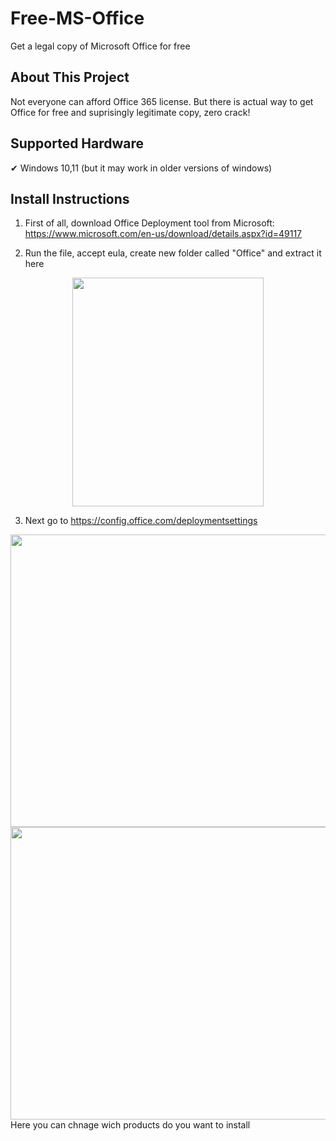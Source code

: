 # Free-MS-Office
Get a legal copy of Microsoft Office for free

<div id="top"></div>

<!-- About This Project -->
## About This Project

Not everyone can afford Office 365 license.
But there is actual way to get Office for free and suprisingly legitimate copy, zero crack!

<!-- Supported Hardware -->
## Supported Hardware

✔ Windows 10,11
(but it may work in older versions of windows)

## Install Instructions
1. First of all, download Office Deployment tool from Microsoft:
https://www.microsoft.com/en-us/download/details.aspx?id=49117

2. Run the file, accept eula, create new folder called "Office" and extract it here
<div align="center">
  <img src="https://media.discordapp.net/attachments/841271628381683753/1095387688393248929/image.png" width="306" height="366"/>
</div>

3. Next go to https://config.office.com/deploymentsettings
<div align="center">
  <img src="https://media.discordapp.net/attachments/841271628381683753/1095388192619892827/image.png?width=571&height=468" width="571" height="468">
</div>
<div align="center">
  <img src="https://user-images.githubusercontent.com/84188600/231521903-6f5b9ab0-7c13-4075-a2f3-49bc3b3807b2.png" width="571" height="468">
</div>
Here you can chnage wich products do you want to install
